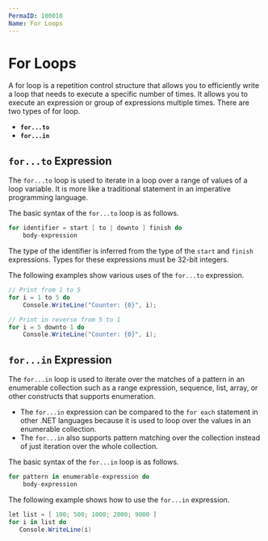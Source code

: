 ```yaml
---
PermaID: 100010
Name: For Loops
---
```


# For Loops

A for loop is a repetition control structure that allows you to efficiently write a loop that needs to execute a specific number of times. It allows you to execute an expression or group of expressions multiple times. There are two types of for loop.

 - **`for...to`** 
 - **`for...in`**
 
## `for...to` Expression

The `for...to` loop is used to iterate in a loop over a range of values of a loop variable. It is more like a traditional statement in an imperative programming language.

The basic syntax of the `for...to` loop is as follows.

```csharp
for identifier = start [ to | downto ] finish do
    body-expression
```

The type of the identifier is inferred from the type of the `start` and `finish` expressions. Types for these expressions must be 32-bit integers.

The following examples show various uses of the `for...to` expression.

```csharp
// Print from 1 to 5
for i = 1 to 5 do
    Console.WriteLine("Counter: {0}", i);

// Print in reverse from 5 to 1
for i = 5 downto 1 do
    Console.WriteLine("Counter: {0}", i);
```

## `for...in` Expression

The `for...in` loop is used to iterate over the matches of a pattern in an enumerable collection such as a range expression, sequence, list, array, or other constructs that supports enumeration.

 - The `for...in` expression can be compared to the `for each` statement in other .NET languages because it is used to loop over the values in an enumerable collection. 
 - The `for...in` also supports pattern matching over the collection instead of just iteration over the whole collection.

The basic syntax of the `for...in` loop is as follows.

```csharp
for pattern in enumerable-expression do
    body-expression
```

The following example shows how to use the `for...in` expression.

```csharp
let list = [ 100; 500; 1000; 2000; 9000 ]
for i in list do
   Console.WriteLine(i)
```
